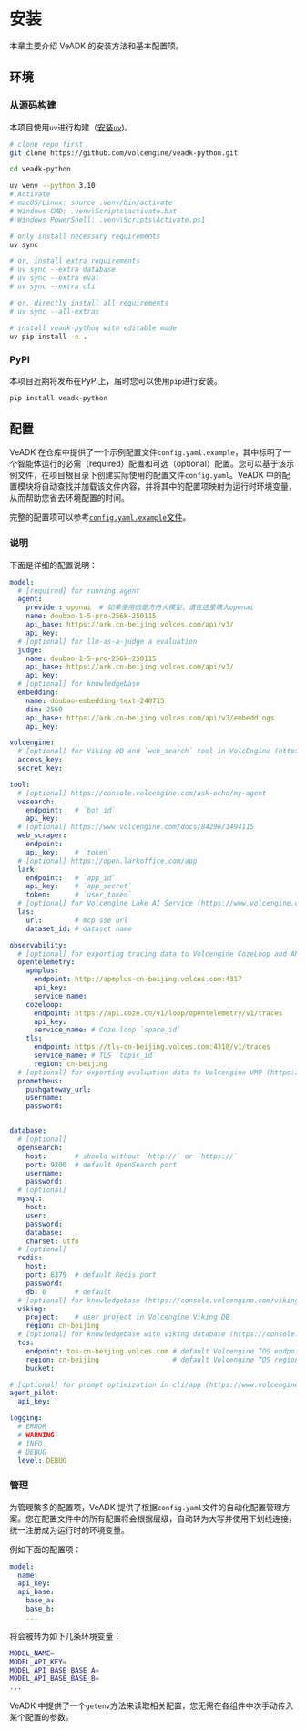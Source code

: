 # 安装

本章主要介绍 VeADK 的安装方法和基本配置项。

## 环境

### 从源码构建

本项目使用`uv`进行构建（[安装`uv`](https://docs.astral.sh/uv/getting-started/installation/))。

```bash
# clone repo first
git clone https://github.com/volcengine/veadk-python.git

cd veadk-python

uv venv --python 3.10
# Activate
# macOS/Linux: source .venv/bin/activate
# Windows CMD: .venv\Scripts\activate.bat
# Windows PowerShell: .venv\Scripts\Activate.ps1

# only install necessary requirements
uv sync

# or, install extra requirements
# uv sync --extra database
# uv sync --extra eval
# uv sync --extra cli

# or, directly install all requirements
# uv sync --all-extras

# install veadk-python with editable mode
uv pip install -e .
```

### PyPI

本项目近期将发布在PyPI上，届时您可以使用`pip`进行安装。

```bash
pip install veadk-python
```

## 配置

VeADK 在仓库中提供了一个示例配置文件`config.yaml.example`，其中标明了一个智能体运行的必需（required）配置和可选（optional）配置。您可以基于该示例文件，在项目根目录下创建实际使用的配置文件`config.yaml`。VeADK 中的配置模块将自动查找并加载该文件内容，并将其中的配置项映射为运行时环境变量，从而帮助您省去环境配置的时间。

完整的配置项可以参考[`config.yaml.example`文件](https://github.com/volcengine/veadk-python/blob/main/config.yaml.example)。

### 说明
下面是详细的配置说明：

```yaml
model:
  # [required] for running agent
  agent:
    provider: openai  # 如果使用的是方舟大模型，请在这里填入openai
    name: doubao-1-5-pro-256k-250115
    api_base: https://ark.cn-beijing.volces.com/api/v3/
    api_key:
  # [optional] for llm-as-a-judge a evaluation
  judge:  
    name: doubao-1-5-pro-256k-250115
    api_base: https://ark.cn-beijing.volces.com/api/v3/
    api_key: 
  # [optional] for knowledgebase
  embedding:
    name: doubao-embedding-text-240715
    dim: 2560
    api_base: https://ark.cn-beijing.volces.com/api/v3/embeddings
    api_key:

volcengine:
  # [optional] for Viking DB and `web_search` tool in VolcEngine (https://console.volcengine.com/iam/keymanage/)
  access_key:
  secret_key:

tool:
  # [optional] https://console.volcengine.com/ask-echo/my-agent
  vesearch: 
    endpoint:   # `bot_id`
    api_key: 
  # [optional] https://www.volcengine.com/docs/84296/1494115
  web_scraper: 
    endpoint: 
    api_key:    # `token`
  # [optional] https://open.larkoffice.com/app
  lark: 
    endpoint:   # `app_id`
    api_key:    # `app_secret`
    token:      # `user_token`
  # [optional] for Volcengine Lake AI Service (https://www.volcengine.com/product/las)
  las:
    url:        # mcp sse url
    dataset_id: # dataset name

observability:
  # [optional] for exporting tracing data to Volcengine CozeLoop and APMPlus platform
  opentelemetry:
    apmplus:
      endpoint: http://apmplus-cn-beijing.volces.com:4317
      api_key: 
      service_name: 
    cozeloop:
      endpoint: https://api.coze.cn/v1/loop/opentelemetry/v1/traces
      api_key: 
      service_name: # Coze loop `space_id`
    tls:
      endpoint: https://tls-cn-beijing.volces.com:4318/v1/traces
      service_name: # TLS `topic_id`
      region: cn-beijing
  # [optional] for exporting evaluation data to Volcengine VMP (https://console.volcengine.com/prometheus)
  prometheus:
    pushgateway_url: 
    username: 
    password: 


database:
  # [optional]
  opensearch:
    host:       # should without `http://` or `https://` 
    port: 9200  # default OpenSearch port
    username: 
    password: 
  # [optional]
  mysql:
    host: 
    user: 
    password: 
    database: 
    charset: utf8
  # [optional]
  redis:
    host: 
    port: 6379  # default Redis port
    password: 
    db: 0       # default 
  # [optional] for knowledgebase (https://console.volcengine.com/vikingdb)
  viking:
    project:    # user project in Volcengine Viking DB
    region: cn-beijing
  # [optional] for knowledgebase with viking database (https://console.volcengine.com/tos)
  tos:
    endpoint: tos-cn-beijing.volces.com # default Volcengine TOS endpoint
    region: cn-beijing                  # default Volcengine TOS region
    bucket:

# [optional] for prompt optimization in cli/app (https://www.volcengine.com/docs/82379/1587837)
agent_pilot:
  api_key:

logging:
  # ERROR
  # WARNING
  # INFO
  # DEBUG
  level: DEBUG
```

### 管理

为管理繁多的配置项，VeADK 提供了根据`config.yaml`文件的自动化配置管理方案。您在配置文件中的所有配置将会根据层级，自动转为大写并使用下划线连接，统一注册成为运行时的环境变量。

例如下面的配置项：

```yaml
model:
  name:
  api_key:
  api_base:
    base_a:
    base_b:
    ...
```

将会被转为如下几条环境变量：

```bash
MODEL_NAME=
MODEL_API_KEY=
MODEL_API_BASE_BASE_A=
MODEL_API_BASE_BASE_B=
...
```

VeADK 中提供了一个`getenv`方法来读取相关配置，您无需在各组件中次手动传入某个配置的参数。